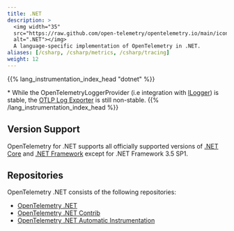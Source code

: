 ```yaml
---
title: .NET
description: >
  <img width="35"
  src="https://raw.github.com/open-telemetry/opentelemetry.io/main/iconography/32x32/.NET.svg"
  alt=".NET"></img>
  A language-specific implementation of OpenTelemetry in .NET.
aliases: [/csharp, /csharp/metrics, /csharp/tracing]
weight: 12
---
```


<!--
You can see & update the `lang_instrumentation_index_head` shortcode in
/layouts/shortcodes/lang_instrumentation_index_head.md

The data (name, status) is located at
/data/instrumentation.yaml
-->
{{% lang_instrumentation_index_head "dotnet" %}}

\* While the OpenTelemetryLoggerProvider (i.e integration with [ILogger][]) is
stable, the [OTLP Log Exporter][] is still non-stable.
{{% /lang_instrumentation_index_head %}}

## Version Support

OpenTelemetry for .NET supports all officially supported versions of [.NET
Core](https://dotnet.microsoft.com/download/dotnet-core) and [.NET
Framework](https://dotnet.microsoft.com/download/dotnet-framework) except for
.NET Framework 3.5 SP1.

## Repositories

OpenTelemetry .NET consists of the following repositories:

- [OpenTelemetry .NET](https://github.com/open-telemetry/opentelemetry-dotnet)
- [OpenTelemetry .NET
  Contrib](https://github.com/open-telemetry/opentelemetry-dotnet-contrib)
- [OpenTelemetry .NET Automatic Instrumentation](https://github.com/open-telemetry/opentelemetry-dotnet-instrumentation)

[ILogger]: https://docs.microsoft.com/dotnet/api/microsoft.extensions.logging.ilogger
[OTLP Log Exporter]: https://github.com/open-telemetry/opentelemetry-dotnet/blob/main/src/OpenTelemetry.Exporter.OpenTelemetryProtocol/README.md#otlp-logs
